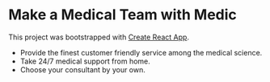 # Make a Medical Team with Medic

This project was bootstrapped with [Create React App](https://github.com/ProgrammingHeroWC4/the-superhero-direction-jumpetron).

<ul>
    <li>Provide the finest customer friendly service among the medical science.</li>
    <li>Take 24/7 medical support from home.</li>
    <li>Choose your consultant by your own. </li>
</ul>





